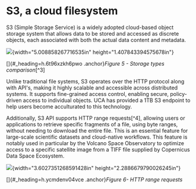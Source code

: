 # S3, a cloud filesystem

S3 (Simple Storage Service) is a widely adopted cloud-based object
storage system that allows data to be stored and accessed as discrete
objects, each associated with both the actual data content and metadata.

![](media/image28.png){width="5.008858267716535in"
height="1.407843394575678in"}

[]{#_heading=h.6t96xzkh6pwo .anchor}*Figure 5 - Storage types
comparison*[^3]

Unlike traditional file systems, S3 operates over the HTTP protocol
along with API's, making it highly scalable and accessible across
distributed systems. It supports fine-grained access control, enabling
secure, policy-driven access to individual objects. UCA has provided a
1TB S3 endpoint to help users become acculturated to this technology.

Additionally, S3 API supports HTTP range requests[^4], allowing users or
applications to retrieve specific fragments of a file, using byte
ranges, without needing to download the entire file. This is an
essential feature for large-scale scientific datasets and cloud-native
workflows. This feature is notably used in particular by the Volcano
Space Observatory to optimize access to a specific satellite image from
a TIFF file supplied by Copernicus Data Space Ecosystem.

![](media/image33.png){width="3.6027351268591428in"
height="2.2886679790026245in"}

[]{#_heading=h.ycmdenv04vce .anchor}*Figure 6- HTTP range requests*
